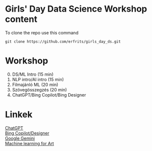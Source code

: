 # Girls' Day Data Science Workshop content

To clone the repo use this command
```shell
git clone https://github.com/erfrits/girls_day_ds.git
```

# Workshop
0. DS/ML Intro (15 min)
1. NLP intro/AI intro (15 min)      
2. Filmajánló ML (20 min)  
4. Szövegösszegzés (20 min)
5. ChatGPT/Bing Copilot/Bing Designer

# Linkek  
[ChatGPT](https://chat.openai.com/)  
[Bing Copilot/Designer](https://www.bing.com/chat)  
[Google Gemini](https://gemini.google.com/app)  
[Machine learning for Art](https://ml4a.net/)  

  
